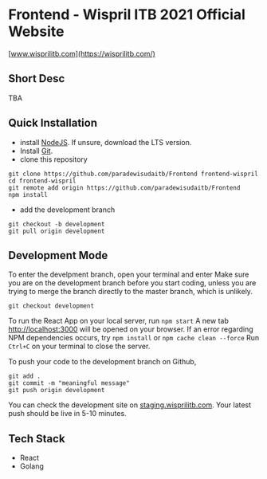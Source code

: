 # Frontend - Wispril ITB 2021 Official Website

[www.wisprilitb.com](https://wisprilitb.com/)

## Short Desc

TBA

## Quick Installation

- install [NodeJS](https://nodejs.org/en/). If unsure, download the LTS version.
- Install [Git](https://git-scm.com/).
- clone this repository

```
git clone https://github.com/paradewisudaitb/Frontend frontend-wispril
cd frontend-wispril
git remote add origin https://github.com/paradewisudaitb/Frontend
npm install
```

- add the development branch

```
git checkout -b development
git pull origin development
```

## Development Mode

To enter the develpment branch, open your terminal and enter
Make sure you are on the development branch before you start coding, unless you are trying to merge the branch directly to the master branch, which is unlikely.

```
git checkout development
```

To run the React App on your local server, run
`npm start`
A new tab [http://localhost:3000](http://localhost:3000) will be opened on your browser.
If an error regarding NPM dependencies occurs, try
`npm install` or `npm cache clean --force`
Run `Ctrl+C` on your terminal to close the server.

To push your code to the development branch on Github,

```
git add .
git commit -m "meaningful message"
git push origin development
```

You can check the development site on [staging.wisprilitb.com](https://staging.wisprilitb.com/). Your latest push should be live in 5-10 minutes.

## Tech Stack

- React
- Golang
